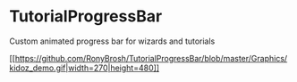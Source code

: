 # TutorialProgressBar
Custom animated progress bar for wizards and tutorials

[[https://github.com/RonyBrosh/TutorialProgressBar/blob/master/Graphics/kidoz_demo.gif|width=270|height=480]]





